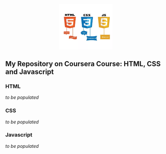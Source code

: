 <p align="center" width="100%">
    <img width="33%" src="/images/coursera-html-css-js.png">
</p>

## My Repository on Coursera Course: HTML, CSS and Javascript

### HTML
*to be populated*

### CSS
*to be populated*

### Javascript
*to be populated*
